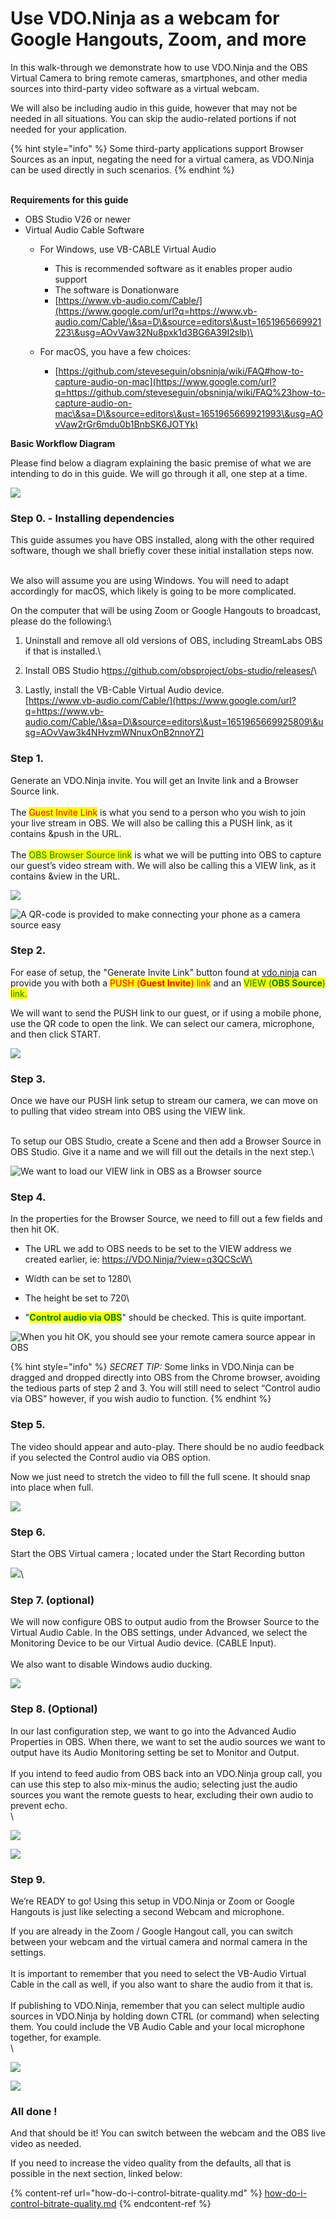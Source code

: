 # Use VDO.Ninja as a webcam for Google Hangouts, Zoom, and more

In this walk-through we demonstrate how to use VDO.Ninja and the OBS Virtual Camera to bring remote cameras, smartphones, and other media sources into third-party video software as a virtual webcam.

We will also be including audio in this guide, however that may not be needed in all situations. You can skip the audio-related portions if not needed for your application.

{% hint style="info" %}
Some third-party applications support Browser Sources as an input, negating the need for a virtual camera, as VDO.Ninja can be used directly in such scenarios.
{% endhint %}

\
**Requirements for this guide**

* OBS Studio V26 or newer
* Virtual Audio Cable Software               &#x20;
  * For Windows, use VB-CABLE Virtual Audio
    * This is recommended software as it enables proper audio support
    * The software is Donationware
    * [https://www.vb-audio.com/Cable/](https://www.google.com/url?q=https://www.vb-audio.com/Cable/\&sa=D\&source=editors\&ust=1651965669921223\&usg=AOvVaw32Nu8pxk1d3BG6A39I2slb)\

  * For macOS, you have a few choices:
    * &#x20;[https://github.com/steveseguin/obsninja/wiki/FAQ#how-to-capture-audio-on-mac](https://www.google.com/url?q=https://github.com/steveseguin/obsninja/wiki/FAQ%23how-to-capture-audio-on-mac\&sa=D\&source=editors\&ust=1651965669921993\&usg=AOvVaw2rGr6mdu0b1BnbSK6JOTYk)

**Basic Workflow Diagram**

Please find below a diagram explaining the basic premise of what we are intending to do in this guide. We will go through it all, one step at a time.

![](<../.gitbook/assets/image (100).png>)

### **Step 0. - Installing dependencies**

This guide assumes you have OBS installed, along with the other required software, though we shall briefly cover these initial installation steps now.

&#x20;\
We also will assume you are using Windows. You will need to adapt accordingly for macOS, which likely is going to be more complicated.&#x20;

On the computer that will be using Zoom or Google Hangouts to broadcast, please do the following:\


1. Uninstall and remove all old versions of OBS, including StreamLabs OBS if that is installed.\

2. Install OBS Studio  h[ttps://github.com/obsproject/obs-studio/releases/](https://www.google.com/url?q=https://github.com/obsproject/obs-studio/releases/\&sa=D\&source=editors\&ust=1651965669925129\&usg=AOvVaw2y3\_HZy3Sm\_0aAQ7QRRX8K)\

3. Lastly, install the VB-Cable Virtual Audio device.\
   [https://www.vb-audio.com/Cable/](https://www.google.com/url?q=https://www.vb-audio.com/Cable/\&sa=D\&source=editors\&ust=1651965669925809\&usg=AOvVaw3k4NHvzmWNnuxOnB2nnoYZ)

### **Step 1.** &#x20;

Generate an VDO.Ninja invite. You will get an Invite link and a Browser Source link.\
\
The <mark style="color:red;">Guest Invite Link</mark> is what you send to a person who you wish to join your live stream in OBS.  We will also be calling this a PUSH link, as it contains \&push in the URL. \
\
The <mark style="color:green;">OBS Browser Source link</mark> is what we will be putting into OBS to capture our guest’s video stream with.  We will also be calling this a VIEW link, as it contains \&view in the URL.



![](https://lh6.googleusercontent.com/m\_qUTD6GQ0eJRv7-b0SfqbGQwGLkzKE4PsrDCYCc6qN2Q\_fDIoGQIiMzqVWQFX4udKAKLiKmDWGZZdRyWo9oe8Uc-9cuayr55Itn8ZxCdipFdz5n6RHWd\_FK9SC2k6Up3Ad-owd3ymJccbk\_Lw)

![A QR-code is provided to make connecting your phone as a camera source easy](<../.gitbook/assets/image (121).png>)

### Step 2.

For ease of setup, the "Generate Invite Link" button found at [vdo.ninja](https://vdo.ninja) can provide you with both a <mark style="color:red;">PUSH (</mark><mark style="color:red;">**Guest Invite**</mark><mark style="color:red;">) link</mark> and an <mark style="color:green;">VIEW (</mark><mark style="color:green;">**OBS Source**</mark><mark style="color:green;">) link.</mark> &#x20;

We will want to send the PUSH link to our guest, or if using a mobile phone, use the QR code to open the link. We can select our camera, microphone, and then click START.

![](<../.gitbook/assets/image (101) (1).png>)

### Step 3.

Once we have our PUSH link setup to stream our camera, we can move on to pulling that video stream into OBS using the VIEW link.

\
To setup our OBS Studio, create a Scene and then add a Browser Source in OBS Studio. Give it a name and we will fill out the details in the next step.\


![We want to load our VIEW link in OBS as a Browser source](https://lh3.googleusercontent.com/piBkBuRIVMOmOQ35CisMz-cq0WUxdqKMxQhptnKFwUGAUT75eDZkoRXE52f1KFOpBFQ5l6XkjzFQZXTzwGXJ152n0bDa7iVnDd\_B8EIewpjiEEEsxJnADnaToOi391fPZQ9SUNxSaCLsvaA1DA)

### Step 4.

In the properties for the Browser Source, we need to fill out a few fields and then hit OK.

* The URL we add to OBS needs to be set to the VIEW address we created earlier,  ie: https://VDO.Ninja/?view=q3QCScW\

* Width can be set to 1280\

* The height be set to 720\

* "<mark style="color:green;">**Control audio via OBS**</mark>" should be checked. This is quite important.

![When you hit OK, you should see your remote camera source appear in OBS](<../.gitbook/assets/image (108).png>)

{% hint style="info" %}
_SECRET TIP:_ Some links in VDO.Ninja can be dragged and dropped directly into OBS from the Chrome browser, avoiding the tedious parts of step 2 and 3. You will still need to select “Control audio via OBS” however, if you wish audio to function.
{% endhint %}

### Step 5.

The video should appear and auto-play. There should be no audio feedback if you selected the Control audio via OBS option.

Now we just need to stretch the video to fill the full scene. It should snap into place when full.

![](https://lh6.googleusercontent.com/e5RL8KoBiICqkUWzhawTwXfZrnaiG\_NYbmOyIyjRD24Z07ePD2zv-iLB3t\_8xb6HMv5FVh99W7WhREFyEQavUPzsZ0Ybrf6iIzs5Vkj59tSYrsRawf0EW1\_kexAk0B3zoKzBUoc-auK6TIvfmw)

### Step 6.

Start the OBS Virtual camera ; located under the Start Recording button

![](https://lh3.googleusercontent.com/zOShyv0F0uvhQ3PlI7mjCe8C6vZsGRUpq2mhFEuZzl8wGUvFkz1od6wYtSHsoPR8aXlG-oRHI9MTlFiOoouvJUtl0Bs96SrOwnug9MpuyYUE9sYJTAsJPAByYwG4we-cMenOQ79DBf\_PO233sg)\


### Step 7. (optional)

We will now configure OBS to output audio from the Browser Source to the Virtual Audio Cable.  In the OBS settings, under Advanced, we select the Monitoring Device to be our Virtual Audio device. (CABLE Input).  \
\
We also want to disable Windows audio ducking.

![](https://lh6.googleusercontent.com/JVL8m6M4M3r3VUBKbas9-7plk2hiozPz9q4ZkooARU639q2j9JHZjzqJrFv8V9znfe9uybgDJCdcdJ1hN-N0HzDTZxS2bQH3K2hpIqq5DmmFRDpdW180ILVL2C11OFzbQX11xRWEH-U150YPuQ)

### Step 8. (Optional)

In our last configuration step, we want to go into the Advanced Audio Properties in OBS. When there, we want to set the audio sources we want to output have its Audio Monitoring setting be set to Monitor and Output.\
\
If you intend to feed audio from OBS back into an VDO.Ninja group call, you can use this step to also mix-minus the audio; selecting just the audio sources you want the remote guests to hear, excluding their own audio to prevent echo.\
\


![](https://lh5.googleusercontent.com/qQGwkh0oeKLgaBcz24L79Zv7UiDZ2igWYYEkkVgiQZXjQ\_Q95qBuFMl5-e2XMc-uZLzvQECYpBGNXS\_n3\_qlyS9IDHBCV3aCDkllplh519Q4pI4rs738Vcgryc4t2axygQYGzqO-BAEeFcCdWg)

![](https://lh3.googleusercontent.com/Y0KGvcDsbj-X4KP0S8HQNGo3IbPvRSr7XYlqK4Yoj916XFLZXWeAcYNKJUFQzA2APuSaWfiBPhyjzjcXX1JnLr2LIR3CztDYeatNEoPtYj4minUkIXf1HhVDjYZW1jLZFmwt8146pU-gAu0yGQ)

### Step 9.

We’re READY to go!  Using this setup in VDO.Ninja or Zoom or Google Hangouts is just like selecting a second Webcam and microphone.

If you are already in the Zoom / Google Hangout call, you can switch between your webcam and the virtual camera and normal camera in the settings.\
\
It is important to remember that you need to select the VB-Audio Virtual Cable in the call as well, if you also want to share the audio from it that is.\
\
If publishing to VDO.Ninja, remember that you can select multiple audio sources in VDO.Ninja by holding down CTRL (or command) when selecting them. You could include the VB Audio Cable and your local microphone together, for example.\
\


![](https://lh6.googleusercontent.com/u8qy24hWB8gqCObTfmZXoNQJebutm08SzyjuYRaN55oaIzK3mb0igE22QZymMVqdQiZbMDHUyzk45\_V0enlCzLiOnWEJCMvVEz8NfHB6eshVmB3AKBGecgJZQiBnjayAGEnx5Tr6EA5TpvNkLA)

![](https://lh5.googleusercontent.com/uVrtV18j6fyGt6DS9-iKmvp5-k8ps-6hICvB1wdJEZyIoM-I6CVtRnT5VGS72Q1pTygzH7iWbBzuAXyTIC18PbkH\_Hb9jf0DROj0tnrGbbVz-JE8vUcu4B5RJv6ZpgutwhvP4Be5N6b8XWnVMQ)

### All done !

And that should be it! You can switch between the webcam and the OBS live video as needed.

If you need to increase the video quality from the defaults, all that is possible in the next section, linked below:

{% content-ref url="how-do-i-control-bitrate-quality.md" %}
[how-do-i-control-bitrate-quality.md](how-do-i-control-bitrate-quality.md)
{% endcontent-ref %}
